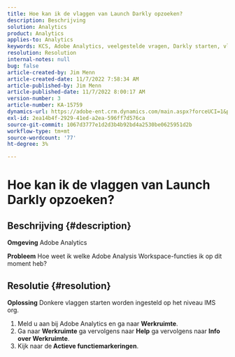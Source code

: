 ```yaml
---
title: Hoe kan ik de vlaggen van Launch Darkly opzoeken?
description: Beschrijving
solution: Analytics
product: Analytics
applies-to: Analytics
keywords: KCS, Adobe Analytics, veelgestelde vragen, Darkly starten, vlaggen
resolution: Resolution
internal-notes: null
bug: false
article-created-by: Jim Menn
article-created-date: 11/7/2022 7:58:34 AM
article-published-by: Jim Menn
article-published-date: 11/7/2022 8:00:17 AM
version-number: 3
article-number: KA-15759
dynamics-url: https://adobe-ent.crm.dynamics.com/main.aspx?forceUCI=1&pagetype=entityrecord&etn=knowledgearticle&id=0b8172f4-715e-ed11-9561-6045bd0065f9
exl-id: 2ea14b4f-2929-41ed-a2ea-596ff7d576ca
source-git-commit: 1067d3777e1d2d3b4b92bd4a2530be0625951d2b
workflow-type: tm+mt
source-wordcount: '77'
ht-degree: 3%

---
```


# Hoe kan ik de vlaggen van Launch Darkly opzoeken?

## Beschrijving {#description}


<b>Omgeving</b>
Adobe Analytics

<b>Probleem</b>
Hoe weet ik welke Adobe Analysis Workspace-functies ik op dit moment heb?


## Resolutie {#resolution}


<b>Oplossing</b>
Donkere vlaggen starten worden ingesteld op het niveau IMS org.

1. Meld u aan bij Adobe Analytics en ga naar <b>Werkruimte</b>.
2. Ga naar <b>Werkruimte</b> ga vervolgens naar <b>Help</b> ga vervolgens naar <b>Info over Werkruimte</b>.
3. Kijk naar de<b> Actieve functiemarkeringen</b>.

